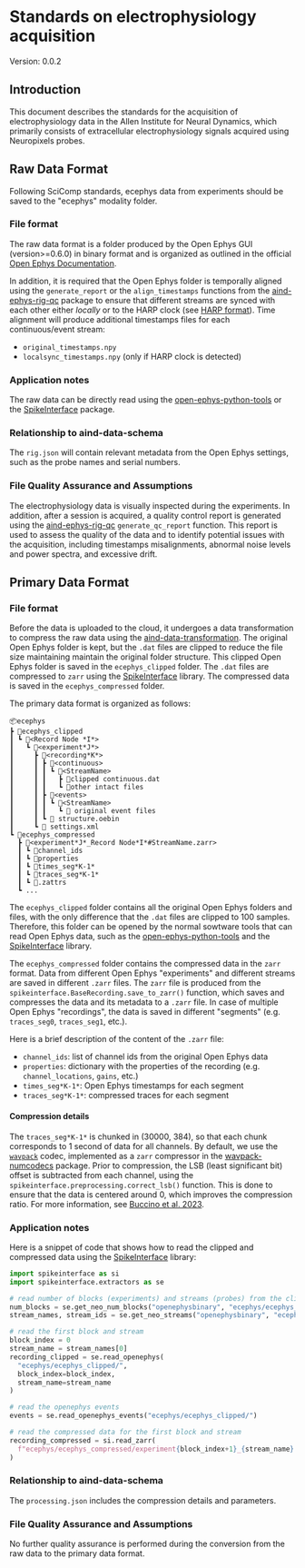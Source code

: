 # Standards on electrophysiology acquisition

Version: 0.0.2

## Introduction

This document describes the standards for the acquisition of electrophysiology data in the Allen Institute for Neural Dynamics, which primarily consists of extracellular electrophysiology signals
acquired using Neuropixels probes.

## Raw Data Format

Following SciComp standards, ecephys data from experiments should be saved to the "ecephys" modality folder.

### File format

The raw data format is a folder produced by the Open Ephys GUI (version>=0.6.0) in binary format and is organized as outlined in the official [Open Ephys Documentation](https://github.com/open-ephys/gui-docs/blob/b608d57a155b5af86f39048238492728fcd4e161/source/User-Manual/Recording-data/Binary-format.rst).

In addition, it is required that the Open Ephys folder is temporally aligned using the `generate_report` or the `align_timestamps` functions from the [aind-ephys-rig-qc](https://github.com/AllenNeuralDynamics/aind-ephys-rig-qc) package to ensure that different streams are synced 
with each other either *locally* or to the HARP clock (see [HARP format](harp.md)).
Time alignment will produce additional timestamps files for each continuous/event stream:
- `original_timestamps.npy`
- `localsync_timestamps.npy` (only if HARP clock is detected)

### Application notes

The raw data can be directly read using the [open-ephys-python-tools](https://github.com/open-ephys/open-ephys-python-tools) or the [SpikeInterface](https://spikeinterface.readthedocs.io/en/latest/index.html) package.

### Relationship to aind-data-schema

The `rig.json` will contain relevant metadata from the Open Ephys settings, such as the probe names and serial numbers.

### File Quality Assurance and Assumptions

The electrophysiology data is visually inspected during the experiments. In addition, after a session is acquired, a quality control report is generated using the [aind-ephys-rig-qc](https://github.com/AllenNeuralDynamics/aind-ephys-rig-qc) `generate_qc_report` function.
This report is used to assess the quality of the data and to identify potential issues with the acquisition, including timestamps misalignments, abnormal noise levels and power spectra, and excessive drift.

## Primary Data Format

### File format

Before the data is uploaded to the cloud, it undergoes a data transformation to compress 
the raw data using the [aind-data-transformation](https://github.com/AllenNeuralDynamics/aind-data-transformation). 
The original Open Ephys folder is kept, but the `.dat` files 
are clipped to reduce the file size maintaining maintain the original folder structure. This clipped Open 
Ephys folder is saved in the `ecephys_clipped` folder.
The `.dat` files are compressed to `zarr` using the 
[SpikeInterface](https://spikeinterface.readthedocs.io/en/latest/index.html) library.
The compressed data is saved in the `ecephys_compressed` folder.

The primary data format is organized as follows:

```plaintext
📦ecephys
┣ 📂ecephys_clipped
┃ ┗ 📂<Record Node *I*>
┃   ┗ 📂<experiment*J*>
┃     ┣ 📂<recording*K*>
┃     ┃ ┣ 📂<continuous>
┃     ┃ ┃ ┗ 📂<StreamName>
┃     ┃ ┃   ┣ 📜clipped continuous.dat
┃     ┃ ┃   ┗ 📜other intact files 
┃     ┃ ┣ 📂<events>
┃     ┃ ┃ ┗ 📂<StreamName>
┃     ┃ ┃   ┗ 📜 original event files
┃     ┃ ┗ 📜 structure.oebin
┃     ┗ 📜 settings.xml
┗ 📂ecephys_compressed
  ┣ 📂<experiment*J*_Record Node*I*#StreamName.zarr>
  ┃ ┗ 📂channel_ids
  ┃ ┗ 📂properties
  ┃ ┗ 📂times_seg*K-1*
  ┃ ┗ 📂traces_seg*K-1*
  ┃ ┗ 📜.zattrs
  ┗ ...
```

The `ecephys_clipped` folder contains all the original Open Ephys folders and files, with the only difference that 
the `.dat` files are clipped to 100 samples. Therefore, this folder can be opened by the normal sowtware tools 
that can read Open Ephys data, such as the [open-ephys-python-tools](https://github.com/open-ephys/open-ephys-python-tools)
and the [SpikeInterface](https://spikeinterface.readthedocs.io/en/latest/index.html) library.

The `ecephys_compressed` folder contains the compressed data in the `zarr` format. 
Data from different Open Ephys "experiments" and different streams are saved in different `.zarr` files.
The `zarr` file is produced from the `spikeinterface.BaseRecording.save_to_zarr()` function, 
which saves and compresses the data and its metadata to a `.zarr` file. In case of multiple Open Ephys "recordings",
the data is saved in different "segments" (e.g. `traces_seg0`, `traces_seg1`, etc.).

Here is a brief description of the content of the `.zarr` file:

- `channel_ids`: list of channel ids from the original Open Ephys data
- `properties`: dictionary with the properties of the recording (e.g. `channel_locations`, `gains`, etc.)
- `times_seg*K-1*`: Open Ephys timestamps for each segment
- `traces_seg*K-1*`: compressed traces for each segment

#### Compression details

The `traces_seg*K-1*` is chunked in (30000, 384), so that each chunk corresponds to 1 second of data for all channels.
By default, we use the [`wavpack`](https://www.wavpack.com/) codec, implemented as a `zarr` compressor 
in the [wavpack-numcodecs](https://github.com/AllenNeuralDynamics/wavpack-numcodecs) package. Prior to compression,
the LSB (least significant bit) offset is subtracted from each channel, using the 
`spikeinterface.preprocessing.correct_lsb()` function. This is done to ensure that the data is centered around 0,
which improves the compression ratio. For more information, see [Buccino et al. 2023](https://iopscience.iop.org/article/10.1088/1741-2552/acf5a4).

### Application notes

Here is a snippet of code that shows how to read the clipped and compressed data
using the [SpikeInterface](https://spikeinterface.readthedocs.io/en/latest/index.html) library:

```python
import spikeinterface as si
import spikeinterface.extractors as se

# read number of blocks (experiments) and streams (probes) from the clipped data
num_blocks = se.get_neo_num_blocks("openephysbinary", "ecephys/ecephys_clipped")
stream_names, stream_ids = se.get_neo_streams("openephysbinary", "ecephys/ecephys_clipped")

# read the first block and stream
block_index = 0
stream_name = stream_names[0]
recording_clipped = se.read_openephys(
  "ecephys/ecephys_clipped/",
  block_index=block_index,
  stream_name=stream_name
)

# read the openephys events
events = se.read_openephys_events("ecephys/ecephys_clipped/")

# read the compressed data for the first block and stream
recording_compressed = si.read_zarr(
  f"ecephys/ecephys_compressed/experiment{block_index+1}_{stream_name}.zarr"
)
```

### Relationship to aind-data-schema

The `processing.json` includes the compression details and parameters.

### File Quality Assurance and Assumptions

No further quality assurance is performed during the conversion from the raw data to the primary data format.

